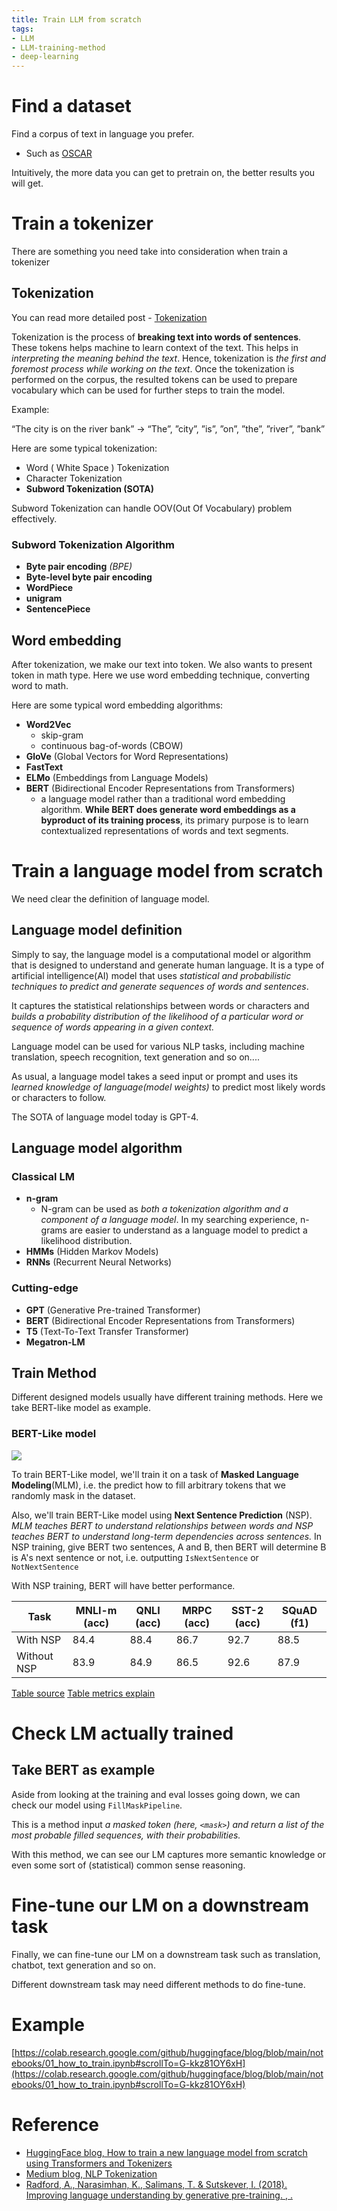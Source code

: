 ```yaml
---
title: Train LLM from scratch
tags:
- LLM
- LLM-training-method
- deep-learning
---
```


# Find a dataset

Find a corpus of text in language you prefer.
*  Such as [OSCAR](https://oscar-project.org/)

Intuitively, the more data you can get to pretrain on, the better results you will get.

# Train a tokenizer

There are something you need take into consideration when train a tokenizer

## Tokenization

You can read more detailed post - [Tokenization](Deep_Learning_And_Machine_Learning/NLP/basic/tokenization.md)

Tokenization is the process of **breaking text into words of sentences**. These tokens helps machine to learn context of the text. This helps in *interpreting the meaning behind the text*. Hence, tokenization is *the first and foremost process while working on the text*. Once the tokenization is performed on the corpus, the resulted tokens can be used to prepare vocabulary which can be used for further steps to train the model.

Example:

“The city is on the river bank” -> “The”, ”city”, ”is”, ”on”, ”the”, ”river”, ”bank”

Here are some typical tokenization:
* Word ( White Space ) Tokenization
* Character Tokenization
* **Subword Tokenization (SOTA)**


Subword Tokenization can handle OOV(Out Of Vocabulary) problem effectively.

### Subword Tokenization Algorithm

* **Byte pair encoding** *(BPE)*
* **Byte-level byte pair encoding**
* **WordPiece**
* **unigram**
* **SentencePiece**

## Word embedding

After tokenization, we make our text into token. We also wants to present token in math type. Here we use word embedding technique, converting word to math.

Here are some typical word embedding algorithms:

* **Word2Vec**
	* skip-gram
	* continuous bag-of-words (CBOW)
* **GloVe** (Global Vectors for Word Representations)
* **FastText**
* **ELMo** (Embeddings from Language Models)
* **BERT** (Bidirectional Encoder Representations from Transformers)
	* a language model rather than a traditional word embedding algorithm. **While BERT does generate word embeddings as a byproduct of its training process**, its primary purpose is to learn contextualized representations of words and text segments.

# Train a language model from scratch

We need clear the definition of language model.

## Language model definition

Simply to say, the language model is  a computational model or algorithm that is designed to understand and generate human language. It is a type of artificial intelligence(AI) model that uses *statistical and probabilistic techniques to predict and generate sequences of words and sentences*. 

It captures the statistical relationships between words or characters and *builds a probability distribution of the likelihood of a particular word or sequence of words appearing in a given context.*

Language model can be used for various NLP tasks, including machine translation, speech recognition, text generation and so on.... 

As usual, a language model takes a seed input or prompt and uses its *learned knowledge of language(model weights)* to predict most likely words or characters to follow.

The SOTA of language model today is GPT-4.

## Language model algorithm


### Classical LM

* **n-gram**
	* N-gram can be used as *both a tokenization algorithm and a component of a language model*. In my searching experience, n-grams are easier to understand as a language model to predict a likelihood distribution.
* **HMMs** (Hidden Markov Models)
* **RNNs** (Recurrent Neural Networks)

### Cutting-edge

* **GPT** (Generative Pre-trained Transformer)
* **BERT** (Bidirectional Encoder Representations from Transformers)
* **T5** (Text-To-Text Transfer Transformer)
* **Megatron-LM**

## Train Method

Different designed models usually have different training methods. Here we take BERT-like model as example.

### BERT-Like model

![](Deep_Learning_And_Machine_Learning/LLM/train/attachments/Pasted%20image%2020230629104307.png)

To train BERT-Like model, we'll train it on a task of **Masked Language Modeling**(MLM), i.e. the predict how to fill arbitrary tokens that we randomly mask in the dataset.

Also, we'll train BERT-Like model using **Next Sentence Prediction** (NSP). *MLM teaches BERT to understand relationships between words and NSP teaches BERT to understand long-term dependencies across sentences.* In NSP training, give BERT two sentences, A and B, then BERT will determine B is A's next sentence or not, i.e. outputting `IsNextSentence` or `NotNextSentence`

With NSP training, BERT will have better performance.

| Task | MNLI-m (acc) | QNLI (acc) | MRPC (acc) | SST-2 (acc) | SQuAD (f1) |
| --- | --- | --- | --- | --- | --- |
| With NSP | 84.4 | 88.4 | 86.7 | 92.7 | 88.5 |
| Without NSP | 83.9 | 84.9 | 86.5 | 92.6 | 87.9 |

[Table source](https://arxiv.org/pdf/1810.04805.pdf)
[Table metrics explain](Deep_Learning_And_Machine_Learning/LLM/metircs/some_task.md)


# Check LM actually trained

## Take BERT as example

Aside from looking at the training and eval losses going down, we can check our model using `FillMaskPipeline`.

This is a method input *a masked token (here, `<mask>`) and return a list of the most probable filled sequences, with their probabilities.*

With this method, we can see our LM captures more semantic knowledge or even some sort of (statistical) common sense reasoning.

# Fine-tune our LM on a downstream task

Finally, we can fine-tune our LM on a downstream task such as translation, chatbot, text generation and so on. 

Different downstream task may need different methods to do fine-tune.

# Example

[https://colab.research.google.com/github/huggingface/blog/blob/main/notebooks/01_how_to_train.ipynb#scrollTo=G-kkz81OY6xH](https://colab.research.google.com/github/huggingface/blog/blob/main/notebooks/01_how_to_train.ipynb#scrollTo=G-kkz81OY6xH)


# Reference

* [HuggingFace blog, How to train a new language model from scratch using Transformers and Tokenizers](https://huggingface.co/blog/how-to-train)
* [Medium blog, NLP Tokenization](https://medium.com/nerd-for-tech/nlp-tokenization-2fdec7536d17)
* [Radford, A., Narasimhan, K., Salimans, T. & Sutskever, I. (2018). Improving language understanding by generative pre-training. , .](https://s3-us-west-2.amazonaws.com/openai-assets/research-covers/language-unsupervised/language_understanding_paper.pdf)


